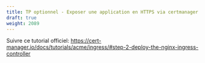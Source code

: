 ```yaml
---
title: TP optionnel - Exposer une application en HTTPS via certmanager et un ingress nginx
draft: true
weight: 2089
---
```


Suivre ce tutorial officiel: https://cert-manager.io/docs/tutorials/acme/ingress/#step-2-deploy-the-nginx-ingress-controller
